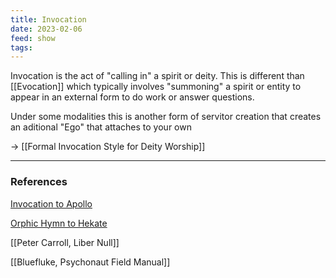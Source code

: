 ```yaml
---
title: Invocation
date: 2023-02-06
feed: show
tags:
---
```

Invocation is the act of "calling in" a spirit or deity. This is different than [[Evocation]] which typically involves "summoning" a spirit or entity to appear in an external form to do work or answer questions.

Under some modalities this is another form of servitor creation that creates an aditional "Ego" that attaches to your own

-> [[Formal Invocation Style for Deity Worship]]

___
### References
[Invocation to Apollo](https://mythologyisforhipsters.weebly.com/invocations-to-apollo.html)

[Orphic Hymn to Hekate](https://www.hellenicgods.org/the-orphic-hymn-to-hecate-aekati---hekate)

[[Peter Carroll, Liber Null]]

[[Bluefluke, Psychonaut Field Manual]]

